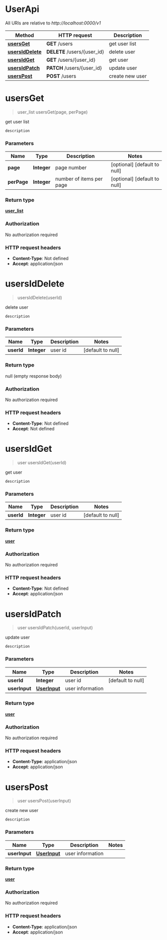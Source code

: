 # UserApi

All URIs are relative to *http://localhost:0000/v1*

Method | HTTP request | Description
------------- | ------------- | -------------
[**usersGet**](UserApi.md#usersGet) | **GET** /users | get user list
[**usersIdDelete**](UserApi.md#usersIdDelete) | **DELETE** /users/{user_id} | delete user
[**usersIdGet**](UserApi.md#usersIdGet) | **GET** /users/{user_id} | get user
[**usersIdPatch**](UserApi.md#usersIdPatch) | **PATCH** /users/{user_id} | update user
[**usersPost**](UserApi.md#usersPost) | **POST** /users | create new user


<a name="usersGet"></a>
# **usersGet**
> user_list usersGet(page, perPage)

get user list

    description

### Parameters

Name | Type | Description  | Notes
------------- | ------------- | ------------- | -------------
 **page** | **Integer**| page number | [optional] [default to null]
 **perPage** | **Integer**| number of items per page | [optional] [default to null]

### Return type

[**user_list**](..//Models/user_list.md)

### Authorization

No authorization required

### HTTP request headers

- **Content-Type**: Not defined
- **Accept**: application/json

<a name="usersIdDelete"></a>
# **usersIdDelete**
> usersIdDelete(userId)

delete user

    description

### Parameters

Name | Type | Description  | Notes
------------- | ------------- | ------------- | -------------
 **userId** | **Integer**| user id | [default to null]

### Return type

null (empty response body)

### Authorization

No authorization required

### HTTP request headers

- **Content-Type**: Not defined
- **Accept**: Not defined

<a name="usersIdGet"></a>
# **usersIdGet**
> user usersIdGet(userId)

get user

    description

### Parameters

Name | Type | Description  | Notes
------------- | ------------- | ------------- | -------------
 **userId** | **Integer**| user id | [default to null]

### Return type

[**user**](..//Models/user.md)

### Authorization

No authorization required

### HTTP request headers

- **Content-Type**: Not defined
- **Accept**: application/json

<a name="usersIdPatch"></a>
# **usersIdPatch**
> user usersIdPatch(userId, userInput)

update user

    description

### Parameters

Name | Type | Description  | Notes
------------- | ------------- | ------------- | -------------
 **userId** | **Integer**| user id | [default to null]
 **userInput** | [**UserInput**](..//Models/UserInput.md)| user information |

### Return type

[**user**](..//Models/user.md)

### Authorization

No authorization required

### HTTP request headers

- **Content-Type**: application/json
- **Accept**: application/json

<a name="usersPost"></a>
# **usersPost**
> user usersPost(userInput)

create new user

    description

### Parameters

Name | Type | Description  | Notes
------------- | ------------- | ------------- | -------------
 **userInput** | [**UserInput**](..//Models/UserInput.md)| user information |

### Return type

[**user**](..//Models/user.md)

### Authorization

No authorization required

### HTTP request headers

- **Content-Type**: application/json
- **Accept**: application/json

